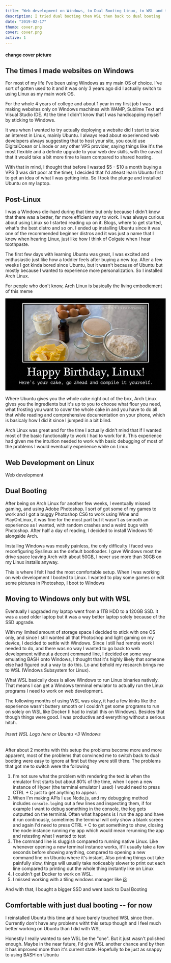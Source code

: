 ```yaml
---
title: "Web development on Windows, to Dual Booting Linux, to WSL and then back to Dual Booting Linux"
description: I tried dual booting then WSL then back to dual booting
date: "2019-02-17"
thumb: cover.png
cover: cover.png
active: 1
---
```


#### change cover picture

## The times I made websites on Windows

For most of my life I've been using Windows as my main OS of choice. I've sort of gotten used to it and it was only 3 years ago did I actually switch to using Linux as my main work OS.

For the whole 4 years of college and about 1 year in my first job I was making websites only on Windows machines with WAMP, Sublime Text and Visual Studio IDE. At the time I didn't know that I was handicapping myself by sticking to Windows.

It was when I wanted to try actually deploying a website did I start to take an interest in Linux, mainly Ubuntu. I always read about experienced web developers always suggesting that to host your site, you could use DigitalOcean or Linode or any other VPS provider, saying things like it's the most flexible and a definite upgrade to your web dev skills, with the caveat that it would take a bit more time to learn compared to shared hosting.

With that in mind, I thought that before I wasted $5 - $10 a month buying a VPS (I was dirt poor at the time), I decided that I'd atleast learn Ubuntu first to get an idea of what I was getting into. So I took the plunge and installed Ubuntu on my laptop. 

## Post-Linux

I was a Windows die-hard during that time but only because I didn't know that there was a better, far more efficient way to work. I was always curious about using Linux so I started reading up on it. Blogs, where to get started, what's the best distro and so on. I ended up installing Ubuntu since it was one of the recommended beginner distros and it was just a name that I knew when hearing Linux, just like how I think of Colgate when I hear toothpaste.

The first few days with learning Ubuntu was great, I was excited and enthusiastic just like how a toddler feels after buying a new toy. After a few weeks I got kinda bored since Ubuntu, but it wasn't because of Ubuntu but mostly because I wanted to experience more personalization. So I installed Arch Linux.

For people who don't know, Arch Linux is basically the living embodiement of this meme

![Arch Linux in picture form](bday.jpg "Arch Linux in picture form")

Where Ubuntu gives you the whole cake right out of the box, Arch Linux gives you the ingredients but it's up to you to choose what flour you need, what frosting you want to cover the whole cake in and you have to do all that while reading and comprehensive documentation on your phone, which is basicaly how I did it since I jumped in a bit blind.

Arch Linux was great and for the time I actually didn't mind that if I wanted most of the basic functionality to work I had to work for it. This experience had given me the intuition needed to work with basic debugging of most of the problems I would eventually experience while on Linux

## Web Development on Linux

Web development

## Dual Booting

After being on Arch Linux for another few weeks, I eventually missed gaming, and using Adobe Photoshop. I sort of got some of my games to work and I got a buggy Photoshop CS6 to work using Wine and PlayOnLinux, it was fine for the most part but it wasn't as smooth an experience as I wanted, with random crashes and a weird bugs with Photoshop. After half a day of reading, I decided to install Windows 10 alongside Arch.

Installing Windows was mostly painless, the only difficulty I faced was reconfiguring Syslinux as the default bootloader. I gave Windows most the drive space leaving Arch with about 50GB, I never use more than 30GB on my Linux installs anyway.

This is where I felt I had the most comfortable setup. When I was working on web development I booted to Linux. I wanted to play some games or edit some pictures in Photoshop, I boot to Windows

## Moving to Windows only but with WSL

Eventually I upgraded my laptop went from a 1TB HDD to a 120GB SSD. It was a used older laptop but it was a way better laptop solely because of the SSD upgrade.

With my limited amount of storage space I decided to stick with one OS only, and since I still wanted all that Photoshop and light gaming on my device, I decided to settle with Windows. Since I still had remote work I needed to do, and there was no way I wanted to go back to web development without a decent command line, I decided on some way emulating BASH onto Windows, I thought that it's highly likely that someone else had figured out a way to do this. Lo and behold my research brings me to WSL (Windows Subsystem for Linux).

What WSL basically does is allow Windows to run Linux binaries natively. That means I can get a Windows terminal emulator to actually run the Linux programs I need to work on web development.

The following months of using WSL was okay, it had a few kinks like the experience wasn't buttery smooth or I couldn't get some programs to run on solely on WSL like Docker (I had to install this on Windows). Besides that though things were good. I was productive and everything without a serious hitch.

###### Insert WSL Logo here or Ubuntu <3 Windows

After about 2 months with this setup the problems become more and more apparent, most of the problems that convinced me to switch back to dual booting were easy to ignore at first but they were still there. The problems that got me to switch were the following

1. I'm not sure what the problem with rendering the text is when the emulator first starts but about 80% of the time, when I open a new instance of Hyper (the terminal emulator I used) I would need to press CTRL + C just to get anything to appear.
2. When I'm making APIs I use Node.js, and my debugging method includes `console.log`ing out a few lines and inspecting them, if for example I want to debug something in the console, the log gets outputted on the terminal. Often what happens is I run the app and have it run continously, sometimes the terminal will only show a blank screen and again I'd need to press CTRL + C to get something to show, closing the node instance running my app which would mean rerunning the app and retesting what I wanted to test
3. The command line is sluggish compared to running native Linux. Like whenever opening a new terminal instance works, it'll usually take a few seconds before showing anything, compared to opening a new command line on Ubuntu where it's instant. Also printing things out take painfully slow, things will usually take noticeably slower to print out each line compared to printing out the whole thing instantly like on Linux
4. I couldn't get Docker to work on WSL.
5. I missed working with a tiling windows manager like [i3](https://i3wm.org/)

And with that, I bought a bigger SSD and went back to Dual Booting

## Comfortable with just dual booting -- for now

I reinstalled Ubuntu this time and have barely touched WSL since then. Currently don't have any problems witht this setup though and I feel much better working on Ubuntu than I did with WSL

Honestly I really wanted to see WSL be the "one". But it just wasn't polished enough. Maybe in the near future, I'd give WSL another chance and by then it has improved more than it's current state. Hopefully to be just as snappy to using BASH on Ubuntu

